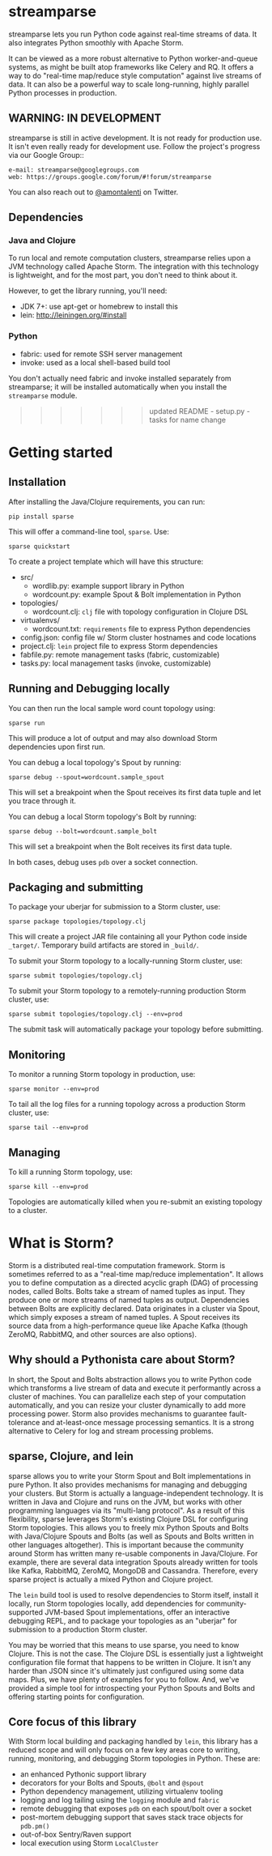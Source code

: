 # streamparse

streamparse lets you run Python code against real-time streams of data. It also
integrates Python smoothly with Apache Storm.

It can be viewed as a more robust alternative to Python worker-and-queue
systems, as might be built atop frameworks like Celery and RQ. It offers a way
to do "real-time map/reduce style computation" against live streams of data. It
can also be a powerful way to scale long-running, highly parallel Python
processes in production.

## WARNING: IN DEVELOPMENT

streamparse is still in active development. It is not ready for production use.
It isn't even really ready for development use. Follow the project's progress
via our Google Group::

    e-mail: streamparse@googlegroups.com
    web: https://groups.google.com/forum/#!forum/streamparse

You can also reach out to [@amontalenti][twitter] on Twitter.

[twitter]: http://twitter.com/amontalenti

## Dependencies

### Java and Clojure

To run local and remote computation clusters, streamparse relies upon a JVM
technology called Apache Storm. The integration with this technology is
lightweight, and for the most part, you don't need to think about it.

However, to get the library running, you'll need:

* JDK 7+: use apt-get or homebrew to install this
* lein: http://leiningen.org/#install

### Python

* fabric: used for remote SSH server management
* invoke: used as a local shell-based build tool

You don't actually need fabric and invoke installed separately from streamparse;
it will be installed automatically when you install the ``streamparse`` module.
>>>>>>> updated README - setup.py - tasks for name change

# Getting started

## Installation

After installing the Java/Clojure requirements, you can run:

    pip install sparse

This will offer a command-line tool, ``sparse``. Use:

    sparse quickstart

To create a project template which will have this structure:

* src/
    * wordlib.py: example support library in Python
    * wordcount.py: example Spout & Bolt implementation in Python
* topologies/
    * wordcount.clj: ``clj`` file with topology configuration in Clojure DSL
* virtualenvs/
    * wordcount.txt: ``requirements`` file to express Python dependencies
* config.json: config file w/ Storm cluster hostnames and code locations
* project.clj: ``lein`` project file to express Storm dependencies
* fabfile.py: remote management tasks (fabric, customizable)
* tasks.py: local management tasks (invoke, customizable)

## Running and Debugging locally

You can then run the local sample word count topology using:

    sparse run

This will produce a lot of output and may also download Storm dependencies upon
first run.

You can debug a local topology's Spout by running:

    sparse debug --spout=wordcount.sample_spout

This will set a breakpoint when the Spout receives its first data tuple and let you trace through it.

You can debug a local Storm topology's Bolt by running:

    sparse debug --bolt=wordcount.sample_bolt

This will set a breakpoint when the Bolt receives its first data tuple.

In both cases, debug uses ``pdb`` over a socket connection.

## Packaging and submitting

To package your uberjar for submission to a Storm cluster, use:

    sparse package topologies/topology.clj

This will create a project JAR file containing all your Python code inside
``_target/``. Temporary build artifacts are stored in ``_build/``.

To submit your Storm topology to a locally-running Storm cluster, use:

    sparse submit topologies/topology.clj

To submit your Storm topology to a remotely-running production Storm cluster, use:

    sparse submit topologies/topology.clj --env=prod

The submit task will automatically package your topology before submitting.

## Monitoring

To monitor a running Storm topology in production, use:

    sparse monitor --env=prod

To tail all the log files for a running topology across a production Storm
cluster, use:

    sparse tail --env=prod

## Managing

To kill a running Storm topology, use:

    sparse kill --env=prod

Topologies are automatically killed when you re-submit an existing topology to
a cluster.

# What is Storm?

Storm is a distributed real-time computation framework. Storm is sometimes
referred to as a "real-time map/reduce implementation". It allows you to define
computation as a directed acyclic graph (DAG) of processing nodes, called
Bolts. Bolts take a stream of named tuples as input. They produce one or more
streams of named tuples as output. Dependencies between Bolts are explicitly
declared. Data originates in a cluster via Spout, which simply exposes a stream
of named tuples. A Spout receives its source data from a high-performance queue
like Apache Kafka (though ZeroMQ, RabbitMQ, and other sources are also
options).

## Why should a Pythonista care about Storm?

In short, the Spout and Bolts abstraction allows you to write Python code which
transforms a live stream of data and execute it performantly across a cluster
of machines. You can parallelize each step of your computation automatically,
and you can resize your cluster dynamically to add more processing power. Storm
also provides mechanisms to guarantee fault-tolerance and at-least-once message
processing semantics. It is a strong alternative to Celery for log and stream
processing problems.

## sparse, Clojure, and lein

sparse allows you to write your Storm Spout and Bolt implementations in pure
Python. It also provides mechanisms for managing and debugging your clusters.
But Storm is actually a language-independent technology. It is written in Java
and Clojure and runs on the JVM, but works with other programming languages via
its "multi-lang protocol". As a result of this flexibility, sparse leverages
Storm's existing Clojure DSL for configuring Storm topologies. This allows you
to freely mix Python Spouts and Bolts with Java/Clojure Spouts and Bolts (as
well as Spouts and Bolts written in other languages altogether). This is
important because the community around Storm has written many re-usable
components in Java/Clojure. For example, there are several data integration
Spouts already written for tools like Kafka, RabbitMQ, ZeroMQ, MongoDB and
Cassandra. Therefore, every sparse project is actually a mixed Python and
Clojure project.

The ``lein`` build tool is used to resolve dependencies to Storm itself,
install it locally, run Storm topologies locally, add dependencies for
community-supported JVM-based Spout implementations, offer an interactive
debugging REPL, and to package your topologies as an "uberjar" for submission
to a production Storm cluster.

You may be worried that this means to use sparse, you need to know Clojure.
This is not the case. The Clojure DSL is essentially just a lightweight
configuration file format that happens to be written in Clojure. It isn't any
harder than JSON since it's ultimately just configured using some data maps.
Plus, we have plenty of examples for you to follow. And, we've provided a
simple tool for introspecting your Python Spouts and Bolts and offering
starting points for configuration.

## Core focus of this library

With Storm local building and packaging handled by ``lein``, this library has a
reduced scope and will only focus on a few key areas core to writing, running,
monitoring, and debugging Storm topologies in Python. These are:

* an enhanced Pythonic support library
* decorators for your Bolts and Spouts, ``@bolt`` and ``@spout``
* Python dependency management, utilizing virtualenv tooling
* logging and log tailing using the ``logging`` module and ``fabric``
* remote debugging that exposes ``pdb`` on each spout/bolt over a socket
* post-mortem debugging support that saves stack trace objects for ``pdb.pm()``
* out-of-box Sentry/Raven support
* local execution using Storm ``LocalCluster``

